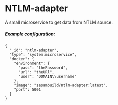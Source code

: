 # NTLM-adapter

A small microservice to get data from NTLM source.

##### Example configuration:

```
{
  "_id": "ntlm-adapter",
  "type": "system:microservice",
  "docker": {
    "environment": {
      "pass": "thePassword",
      "url": "theURl",
      "user": "DOMAIN\\username"
    },
    "image": "sesambuild/ntlm-adapter:latest",
    "port": 5001
  }
}
```
